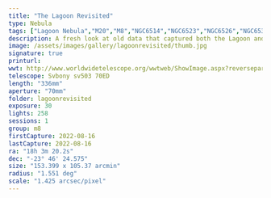 ```yaml
---
title: "The Lagoon Revisited"
type: Nebula
tags: ["Lagoon Nebula","M20","M8","NGC6514","NGC6523","NGC6526","NGC6530","The star 4 Sgr","The star 7 Sgr","The star 9 Sgr","Trifid Nebula"]
description: A fresh look at old data that captured both the Lagoon and Trifid in the same field of view.
image: /assets/images/gallery/lagoonrevisited/thumb.jpg
signature: true
printurl: 
wwt: http://www.worldwidetelescope.org/wwtweb/ShowImage.aspx?reverseparity=False&scale=1.425198&name=lagoonrevisted.jpg&imageurl=https://deepskyworkflows.com/assets/images/gallery/lagoonrevisited/lagoonrevisited.jpg&credits=Jeremy+Likness+at+DeepSkyWorkflows.com&creditsUrl=https://deepskyworkflows.com&ra=270.379374&dec=-23.626057&x=4149.4&y=1583.9&rotation=-125.83&thumb=https://deepskyworkflows.com/assets/images/gallery/lagoonrevisited/thumb.jpg
telescope: Svbony sv503 70ED
length: "336mm"
aperture: "70mm"
folder: lagoonrevisited
exposure: 30
lights: 258
sessions: 1
group: m8
firstCapture: 2022-08-16
lastCapture: 2022-08-16
ra: "18h 3m 20.2s"
dec: "-23° 46' 24.575"
size: "153.399 x 105.37 arcmin"
radius: "1.551 deg"
scale: "1.425 arcsec/pixel"
---
```


